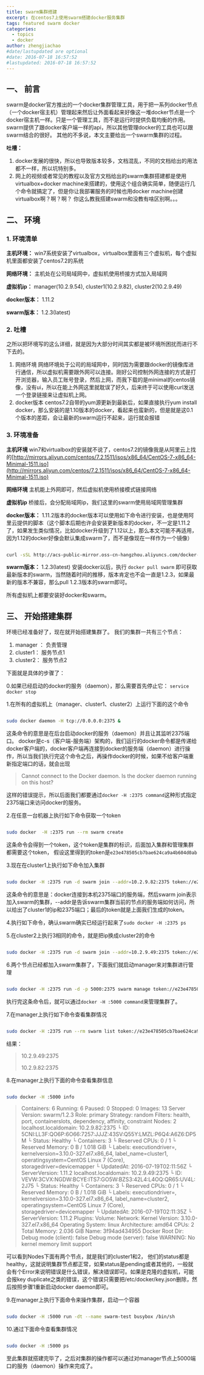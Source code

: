 ```yaml
---
title: swarm集群搭建
excerpt: 在centos7上使用swarm搭建docker服务集群
tags: featured swarm docker
categories:
  - topics
  - docker
author: zhengjiachao
#date/lastupdated are optional
#date: 2016-07-18 16:57:52
#lastupdated: 2016-07-18 16:57:52
---
```


## 一、 前言 ##

swarm是docker官方推出的一个docker集群管理工具，用于把一系列docker节点（一个docker宿主机）管理起来然后让外面看起来好像这一堆docker节点是一个docker宿主机一样。只是一个管理工具，而不是运行时提供负载均衡的作用。
swarm提供了跟docker客户端一样的api，所以其他管理docker的工具也可以跟swarm结合的很好。
其他的不多说，本文主要给出一个swarm集群的过程。

**吐槽：**

1. docker发展的很快，所以也导致版本较多，文档混乱，不同的文档给出的用法都不一样，所以坑特别多。
2. 网上的视频或者常见的教程以及官方文档给出的swarm集群搭建都是使用virtualbox+docker machine来搭建的，使用这个组合确实简单，随便运行几个命令就搞定了，但是你让我部署服务的时候也用docker machine创建virtualbox啊？啊？啊？ 你这么教我搭建swarm和没教有啥区别啊。。。


## 二、 环境 ##

### 1. 环境清单 ###

**主机环境：**
win7系统安装了virtualbox，virtualbox里面有三个虚拟机，每个虚拟机里面都安装了centos7.2的系统

**网络环境：**
主机处在公司局域网中，虚拟机使用桥接方式加入局域网

**虚拟机ip：**
manager(10.2.9.54),
cluster1(10.2.9.82), 
cluster2(10.2.9.49)

**docker版本：**
1.11.2

**swarm版本：**
1.2.3(latest)

### 2. 吐槽 ###

之所以把环境写的这么详细，就是因为大部分时间其实都是被环境所困扰而进行不下去的。

1. 网络环境
   网络环境处于公司的局域网中，同时因为需要跟docker的镜像库进行通信，所以虚拟机需要跟外网可以连接。刚好公司控制外网连接的方式是打开浏览器，输入员工账号登录，然后上网，而我下载的是minimal的centos镜像，没有ui，所以在能上外网这里就耽误了好久，后来终于可以使用curl发送一个登录链接来让虚拟机上网。
2. docker版本
   centos7.2自带的yum源更新到最新后，如果直接执行yum install docker，那么安装的是1.10版本的docker，看起来也蛮新的，但是就是这0.1个版本的差距，会让最新的swarm运行不起来，运行就会报错


### 3. 环境准备 ###

**主机环境**
win7和virtualbox的安装就不说了，centos7.2的镜像我是从阿里云上找的[http://mirrors.aliyun.com/centos/7.2.1511/isos/x86_64/CentOS-7-x86_64-Minimal-1511.iso](http://mirrors.aliyun.com/centos/7.2.1511/isos/x86_64/CentOS-7-x86_64-Minimal-1511.iso)

**网络环境**
主机能上外网即可，然后虚拟机使用桥接模式链接网络

**虚拟机ip**
桥接后，会分配局域网ip，我们这里的swarm使用局域网管理集群

**docker版本：**
1.11.2版本的docker版本可以使用如下命令进行安装，也是使用阿里云提供的脚本（这个脚本后期也许会安装更新版本的docker，不一定是1.11.2了，如果发生类似情况，比如docker升级到了1.12以上，那么本文可能不再适用，因为1.12的docker好像会默认集成swarm了，而不是像现在一样作为一个镜像）

```bash

curl -sSL http://acs-public-mirror.oss-cn-hangzhou.aliyuncs.com/docker-engine/internet | sh -

```

**swarm版本：**
1.2.3(latest)
安装docker以后，执行 `docker pull swarm` 即可获取最新版本的swarm，当然随着时间的推移，版本肯定也不会一直是1.2.3，如果最新的版本不兼容，那么pull 1.2.3版本的swarm即可。

所有虚拟机上都要安装好docker和swarm。

## 三、 开始搭建集群 ##

环境已经准备好了，现在就开始搭建集群了。
我们的集群一共有三个节点：

1. manager ： 负责管理
2. cluster1： 服务节点1
3. cluster2： 服务节点2

下面就是具体的步骤了：

0.如果已经启动的docker的服务（daemon），那么需要首先停止它： `service docker stop`

1.在所有的虚拟机上（manager、cluster1、cluster2）上运行下面的这个命令

```bash

sudo docker daemon -H tcp://0.0.0.0:2375 &

```

这条命令的意思是在后台启动docker的服务（daemon）并且让其监听2375端口。
docker是c-s（客户端-服务端）架构的，我们运行的docker命令都是传递给docker客户端的，docker客户端再连接到docker的服务端（daemon）进行操作，所以当我们执行完这个命令之后，再操作docker的时候，如果不给客户端重新指定端口的话，就会出现

> Cannot connect to the Docker daemon. Is the docker daemon running on this host?

这样的错误提示，所以后面我们都要通过`docker -H :2375 command`这种形式指定2375端口来访问docker的服务。

2.在任意一台机器上执行如下命令获取一个token

```bash

sudo docker  -H :2375 run --rm swarm create

```

这条命令会得到一个token，这个token是集群的标识，后面加入集群和管理集群都需要这个token， 假设这里得到的token是`e23e478505cb7bae624ca9a4b604d0ab`

3.现在在cluster1上执行如下命令加入集群

```bash

sudo docker -H :2375 run -d swarm join --addr=10.2.9.82:2375 token://e23e478505cb7bae624ca9a4b604d0ab

```

这条命令的意思是：docker连接到本机2375端口的服务端，然后swarm join表示加入swarm的集群，--addr是告诉swarm集群当前的节点的服务端如何访问，所以给出了cluster1的ip和2375端口；最后的token就是上面我们生成的token。

4.执行如下命令，确认swarm确实已经运行起来了`sudo docker -H :2375 ps`

5.在cluster2上执行3相同的命令，就是把ip换成cluster2的命令

```bash

sudo docker -H :2375 run -d swarm join --addr=10.2.9.49:2375 token://e23e478505cb7bae624ca9a4b604d0ab

```

6.两个节点已经都加入swarm集群了，下面我们就启动manager来对集群进行管理

```bash

sudo docker -H :2375 run -d -p 5000:2375 swarm manage token://e23e478505cb7bae624ca9a4b604d0ab

```
执行完这条命令后，就可以通过`docker -H :5000 command`来管理集群了。

7.在manager上执行如下命令查看集群情况

```bash

sudo docker -H :2375 run --rm swarm list token://e23e478505cb7bae624ca9a4b604d0ab

```

结果：

> 10.2.9.49:2375
> 
> 10.2.9.82:2375

8.在manager上执行下面的命令查看集群信息

```bash

sudo docker -H :5000 info

```

> Containers: 6
 Running: 6
 Paused: 0
 Stopped: 0
Images: 13
Server Version: swarm/1.2.3
Role: primary
Strategy: random
Filters: health, port, containerslots, dependency, affinity, constraint
Nodes: 2
 localhost.localdomain: 10.2.9.82:2375
  └ ID: 5CNI:LL3F:QO6P:6O66:7257:JJJZ:43SV:Q55Y:LMZL:P6Q4:A6Z6:DP5M
  └ Status: Healthy
  └ Containers: 3
  └ Reserved CPUs: 0 / 1
  └ Reserved Memory: 0 B / 1.018 GiB
  └ Labels: executiondriver=, kernelversion=3.10.0-327.el7.x86_64, label_name=cluster1, operatingsystem=CentOS Linux 7 (Core), storagedriver=devicemapper
  └ UpdatedAt: 2016-07-19T02:11:56Z
  └ ServerVersion: 1.11.2
 localhost.localdomain: 10.2.9.49:2375
  └ ID: VEVW:3CVX:NGDW:BCYE:ITS7:GO5W:BZS3:42L4:L4OQ:QR65:UV4L:2J75
  └ Status: Healthy
  └ Containers: 3
  └ Reserved CPUs: 0 / 1
  └ Reserved Memory: 0 B / 1.018 GiB
  └ Labels: executiondriver=, kernelversion=3.10.0-327.el7.x86_64, label_name=cluster2, operatingsystem=CentOS Linux 7 (Core), storagedriver=devicemapper
  └ UpdatedAt: 2016-07-19T02:11:35Z
  └ ServerVersion: 1.11.2
Plugins: 
 Volume: 
 Network: 
Kernel Version: 3.10.0-327.el7.x86_64
Operating System: linux
Architecture: amd64
CPUs: 2
Total Memory: 2.036 GiB
Name: 3f94ad434955
Docker Root Dir: 
Debug mode (client): false
Debug mode (server): false
WARNING: No kernel memory limit support
>  

可以看到Nodes下面有两个节点，就是我们的cluster1和2， 他们的status都是healthy，这就说明集群节点都正常，如果status是pending或者其他的，一般就会有个Error来说明错误是什么错误，解决错误即可。如果是克隆的虚拟机，可能会报key duplicate之类的错误，这个错误只需要把/etc/docker/key.json删除，然后按照步骤1重新启动docker daemon即可。

9.在manager上执行下面命令来操作集群，启动一个容器

```bash

sudo docker -H :5000 run -dt --name swarm-test busybox /bin/sh

```

10.通过下面命令查看集群情况

```bash

sudo docker -H :5000 ps

```

至此集群就搭建完毕了，之后对集群的操作都可以通过对manager节点上5000端口的服务（daemon）操作来完成了。



